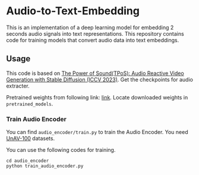 # Audio-to-Text-Embedding
This is an implementation of a deep learning model for embedding 2 seconds audio signals into text representations. This repository contains code for training models that convert audio data into text embeddings.
<!-- <style>
red { color: red }
yellow { color: yellow }
</style> -->

## Usage
This code is based on [The Power of Sound(TPoS): Audio Reactive Video Generation with Stable Diffusion (ICCV 2023)](https://github.com/ku-vai/TPoS). Get the checkpoints for audio extracter.   

Pretrained weights from following link: [link](https://drive.google.com/drive/folders/11kDpSAp6wKyDU13rVT66dB0H2vJwXk5D?usp=drive_link). Locate downloaded weights in `pretrained_models`.


### Train Audio Encoder
 You can find `audio_encoder/train.py` to train the Audio Encoder. You need [UnAV-100](https://unav100.github.io/) datasets. 
    
You can use the following codes for training. 


```
cd audio_encoder
python train_audio_encoder.py
```
